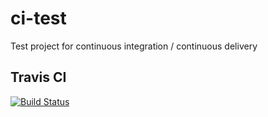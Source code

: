# ci-test
Test project for continuous integration / continuous delivery

## Travis CI
[![Build Status](https://travis-ci.com/brechtsanders/ci-test.svg?branch=master)](https://travis-ci.com/brechtsanders/ci-test)
